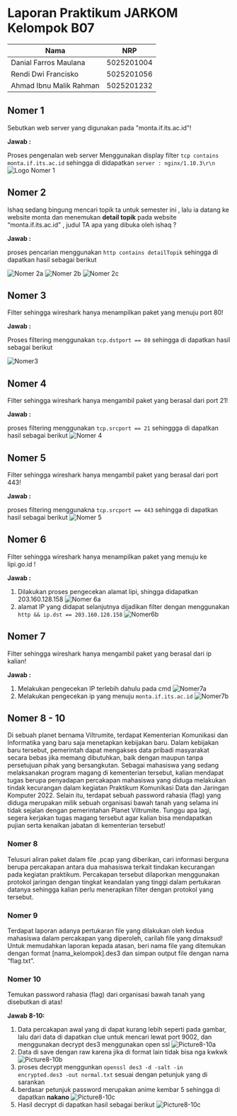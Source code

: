 # Laporan Praktikum JARKOM Kelompok B07 #

| Nama                      | NRP           |
| ------------------------- | ------------- |
| Danial Farros Maulana     | 5025201004    |
| Rendi Dwi Francisko       | 5025201056    |
| Ahmad Ibnu Malik Rahman   | 5025201232    |

## Nomer 1 ##
Sebutkan web server yang digunakan pada "monta.if.its.ac.id"! 

**Jawab :**

Proses pengenalan web server Menggunakan display filter ``tcp contains monta.if.its.ac.id`` sehingga di didapatkan ``server : nginx/1.10.3\r\n``
![Logo Nomer 1](/src/img/nomer1.png)

## Nomer 2 ##
Ishaq sedang bingung mencari topik ta untuk semester ini , lalu ia datang ke website monta dan menemukan **detail topik** pada website “monta.if.its.ac.id” , judul TA apa yang dibuka oleh ishaq ? 

**Jawab :**

proses pencarian menggunakan ``http contains detailTopik`` sehingga di dapatkan hasil sebagai berikut

![Nomer 2a](/src/img/nomer2.png)
![Nomer 2b](/src/img/nomer2b.png)
![Nomer 2c](/src/img/nomer2c.png)


## Nomer 3 ##

Filter sehingga wireshark hanya menampilkan paket yang menuju port 80! 

**Jawab :**

Proses filtering menggunakan ``tcp.dstport == 80`` sehingga di dapatkan hasil sebagai berikut

![Nomer3](/src/img/nomer3.png)

## Nomer 4 ##

Filter sehingga wireshark hanya mengambil paket yang berasal dari port 21!

**Jawab :**

proses filtering menggunakan ``tcp.srcport == 21`` sehinggga di dapatkan hasil sebagai berikut 
![Nomer 4](/src/img/nomer4.png)

## Nomer 5 ##

Filter sehingga wireshark hanya mengambil paket yang berasal dari port 443!

**Jawab :**

proses filtering menggunakna ``tcp.srcport == 443`` sehingga di dapatkan hasil sebagai berikut
![Nomer 5](/src/img/nomer5.png)

## Nomer 6 ##

Filter sehingga wireshark hanya menampilkan paket yang menuju ke lipi.go.id !

**Jawab :**

1. Dilakukan proses pengecekan alamat lipi, shingga didapatkan 203.160.128.158
    ![Nomer 6a](/src/img/Picture6a.png)
2. alamat IP yang didapat selanjutnya dijadikan filter dengan menggunakan ``http && ip.dst == 203.160.128.158``
   ![Nomer6b](/src/img/Picture6b.png)

## Nomer 7 ##

Filter sehingga wireshark hanya mengambil paket yang berasal dari ip kalian!

**Jawab :**

1. Melakukan pengecekan IP terlebih dahulu pada cmd
   ![Nomer7a](/src/img/Picture7a.png)
2. Melakukan pengecekan ip yang menuju ``monta.if.its.ac.id``
   ![Nomer7b](/src/img/Picture7b.png)

## Nomer 8 - 10 ##

Di sebuah planet bernama Viltrumite, terdapat Kementerian Komunikasi dan Informatika yang baru saja menetapkan kebijakan baru. Dalam kebijakan baru tersebut, pemerintah dapat mengakses data pribadi masyarakat secara bebas jika memang dibutuhkan, baik dengan maupun tanpa persetujuan pihak yang bersangkutan. Sebagai mahasiswa yang sedang melaksanakan program magang di kementerian tersebut, kalian mendapat tugas berupa penyadapan percakapan mahasiswa yang diduga melakukan tindak kecurangan dalam kegiatan Praktikum Komunikasi Data dan Jaringan Komputer 2022. Selain itu, terdapat sebuah password rahasia (flag) yang diduga merupakan milik sebuah organisasi bawah tanah yang selama ini tidak sejalan dengan pemerintahan Planet Viltrumite. Tunggu apa lagi, segera kerjakan tugas magang tersebut agar kalian bisa mendapatkan pujian serta kenaikan jabatan di kementerian tersebut!

### Nomer 8 ###
Telusuri aliran paket dalam file .pcap yang diberikan, cari informasi berguna berupa percakapan antara dua mahasiswa terkait tindakan kecurangan pada kegiatan praktikum. Percakapan tersebut dilaporkan menggunakan protokol jaringan dengan tingkat keandalan yang tinggi dalam pertukaran datanya sehingga kalian perlu menerapkan filter dengan protokol yang tersebut.
### Nomer 9 ###
Terdapat laporan adanya pertukaran file yang dilakukan oleh kedua mahasiswa dalam percakapan yang diperoleh, carilah file yang dimaksud! Untuk memudahkan laporan kepada atasan, beri nama file yang ditemukan dengan format [nama_kelompok].des3 dan simpan output file dengan nama “flag.txt”.
### Nomer 10 ###
Temukan password rahasia (flag) dari organisasi bawah tanah yang disebutkan di atas!

**Jawab 8-10:**
1. Data percakapan awal yang di dapat kurang lebih seperti pada gambar, lalu dari data di dapatkan clue untuk mencari lewat port 9002, dan menggunakan decrypt des3 menggunakan open ssl
   ![Picture8-10a](/src/img/Picture8-10a.png)
2. Data di save dengan raw karena jika di format lain tidak bisa nga kwkwk
   ![Picture8-10b](/src/img/Picture8-10b.png)
3. proses decrypt menggunkan ``openssl des3 -d -salt -in encrypted.des3 -out normal.txt`` sesuai dengan petunjuk yang di sarankan
4. berdasar petunjuk password merupakan anime kembar 5 sehingga di dapatkan **nakano**
   ![Picture8-10c](/src/img/Picture8-10c.png)
5. Hasil decrypt di dapatkan hasil sebagai berikut 
   ![Picture8-10c](/src/img/Picture8-10d.png)

 	
